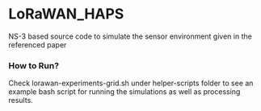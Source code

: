# LoRaWAN_HAPS
NS-3 based source code to simulate the sensor environment given in the referenced paper

### How to Run?

Check lorawan-experiments-grid.sh under helper-scripts folder to see an example bash script for running the simulations as well as processing results.